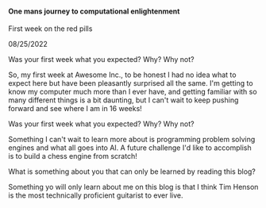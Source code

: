 #### One mans journey to computational enlightenment

First week on the red pills

08/25/2022

Was your first week what you expected? Why? Why not?

So, my first week at Awesome Inc., to be honest I had no idea what to expect here but have been pleasantly surprised all the same. I'm 
getting to know my computer much more than I ever have, and getting familiar with so many different things is a bit daunting, but I can't
wait to keep pushing forward and see where I am in 16 weeks!

Was your first week what you expected? Why? Why not?

Something I can't wait to learn more about is programming problem solving engines and what all goes into AI. A future challenge I'd like 
to accomplish is to build a chess engine from scratch!

What is something about you that can only be learned by reading this blog?

Something yo will only learn about me on this blog is that I think Tim Henson is the most technically proficient guitarist to ever live.
